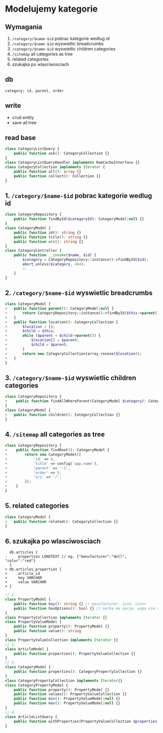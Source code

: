 
# Modelujemy kategorie

## Wymagania

1. `/category/$name-$id` pobrac kategorie wedlug id 
2. `/category/$name-$id` wyswietlic breadcrumbs
3. `/category/$name-$id` wyswietlic children categories
4. `/sitemap` all categories as tree
5. related categories
6. szukajka po wlasciwosciach

## db

```
category: id, parent, order
```

## write

- crud entity
- save all tree 


## read base

```php
class CategoryListQuery {
    public function ask(): CategoryCollection {}
}
class CategoryListQueryHandler implements RamCacheInterface {}
class CategoryCollection implements Iterator {
    public function all(): array {}
    public function collect(): Collection {}
}
```

## 1. `/category/$name-$id` pobrac kategorie wedlug id  

```php
class CategoryRepository {
    public function findById($categoryId): CategoryModel|null {}
}
class CategoryModel {
    public function id(): string {}
    public function title(): string {}
    public function uri(): string {}
}
class CategoryController {
    public function __invoke($name, $id) {
        $category = CategoryRepository::instance()->findById($id);
        abort_unless($category, 404);
        // ...
    } 
}
```

## 2. `/category/$name-$id` wyswietlic breadcrumbs

```php
class CategoryModel {
+   public function parent(): CategoryModel|null {
+       return CategoryRepository::instance()->findById($this->parent());
+   }
+   public function location(): CategoryCollection {
+       $location = [];
+       $child = $this;
+       while ($parent = $child->parent()) {
+           $location[] = $parent;
+           $child = $parent;
+       }
+       return new CategoryCollection(array_revese($location));
+   }
}
```

## 3. `/category/$name-$id` wyswietlic children categories

```php
class CategoryRepository {
+    public function findAllWhereParent(CategoryModel $category): CategoryCollection {}
}
class CategoryModel {
+   public function children(): CategoryCollection {}
}
```

## 4. `/sitemap` all categories as tree

```php
class CategoryRepository {
+    public function findRoot(): CategoryModel {
+        return new CategoryModel([
+            'id' => 0,
+            'title' => config('app.name'),
+            'parent' => '-1',
+            'order' => 0,
+            'uri' => '/',
+        ]);
+    }
}
```

## 5. related categories

```php
class CategoryModel {
+   public function related(): CategoryCollection {}
}
```

## 6. szukajka po wlasciwosciach


```
  db.articles {
-     properties LONGTEXT // eg. {"manufacturer":"dell", "color":"red"}
  }
+ db.articles_properties {
+     article_id
+     key VARCHAR
+     value VARCHAR
+ }
```

```php
// 1. 
class PropertyModel {
    public function key(): string {} // manufacturer, size, color
    public function hasOptions(): bool {} // marka ma opcje, waga nie ma opcji 
}
class PropertyCollection implements Iterator {}
class PropertyValueModel {
    public function property(): PropertyModel {}
    public function value(): string
}
class PropertyValueCollection implements Iterator {}
// 2.
class ArticleModel {
    public function properties(): PropertyValueCollection {}
}
// 3.
class CategoryModel {
    public function properties(): CategoryPropertyCollection {}
}
class CategoryPropertyCollection implements Iterator{}
class CategoryPropertyModel {
    public function property(): PropertyModel {}
    public function values(): PropertyValueCollection {}
    public function min(): PropertyValueModel|null {}
    public function max(): PropertyValueModel|null {}
}
// 4.
class ArticleListQuery {
    public function withProperties(PropertyValueCollection $properties):static {}
}
```
